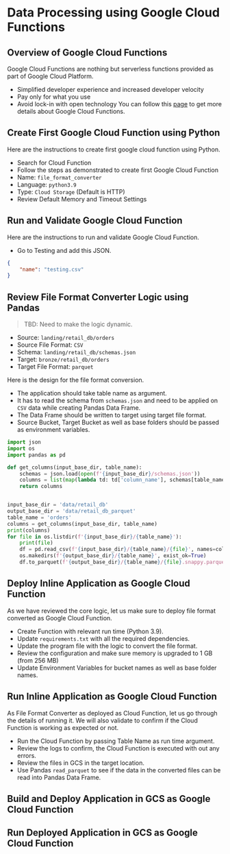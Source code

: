 # Data Processing using Google Cloud Functions

## Overview of Google Cloud Functions
Google Cloud Functions are nothing but serverless functions provided as part of Google Cloud Platform.
* Simplified developer experience and increased developer velocity
* Pay only for what you use
* Avoid lock-in with open technology
You can follow this [page](https://cloud.google.com/functions) to get more details about Google Cloud Functions.

## Create First Google Cloud Function using Python

Here are the instructions to create first google cloud function using Python.
* Search for Cloud Function
* Follow the steps as demonstrated to create first Google Cloud Function
* Name: `file_format_converter`
* Language: `python3.9`
* Type: `Cloud Storage` (Default is HTTP)
* Review Default Memory and Timeout Settings

## Run and Validate Google Cloud Function

Here are the instructions to run and validate Google Cloud Function.
* Go to Testing and add this JSON.

```json
{
    "name": "testing.csv"
}
```

## Review File Format Converter Logic using Pandas

> TBD: Need to make the logic dynamic. 
* Source: `landing/retail_db/orders`
* Source File Format: `CSV`
* Schema: `landing/retail_db/schemas.json`
* Target: `bronze/retail_db/orders`
* Target File Format: `parquet`

Here is the design for the file format conversion.
* The application should take table name as argument.
* It has to read the schema from `schemas.json` and need to be applied on `CSV` data while creating Pandas Data Frame.
* The Data Frame should be written to target using target file format.
* Source Bucket, Target Bucket as well as base folders should be passed as environment variables.

```python
import json
import os
import pandas as pd

def get_columns(input_base_dir, table_name):
    schemas = json.load(open(f'{input_base_dir}/schemas.json'))
    columns = list(map(lambda td: td['column_name'], schemas[table_name]))
    return columns


input_base_dir = 'data/retail_db'
output_base_dir = 'data/retail_db_parquet'
table_name = 'orders'
columns = get_columns(input_base_dir, table_name)
print(columns)
for file in os.listdir(f'{input_base_dir}/{table_name}'):
    print(file)
    df = pd.read_csv(f'{input_base_dir}/{table_name}/{file}', names=columns)
    os.makedirs(f'{output_base_dir}/{table_name}', exist_ok=True)
    df.to_parquet(f'{output_base_dir}/{table_name}/{file}.snappy.parquet')
```

## Deploy Inline Application as Google Cloud Function
As we have reviewed the core logic, let us make sure to deploy file format converted as Google Cloud Function.
* Create Function with relevant run time (Python 3.9).
* Update `requirements.txt` with all the required dependencies.
* Update the program file with the logic to convert the file format.
* Review the configuration and make sure memory is upgraded to 1 GB (from 256 MB)
* Update Environment Variables for bucket names as well as base folder names.

## Run Inline Application as Google Cloud Function
As File Format Converter as deployed as Cloud Function, let us go through the details of running it. We will also validate to confirm if the Cloud Function is working as expected or not.
* Run the Cloud Function by passing Table Name as run time argument.
* Review the logs to confirm, the Cloud Function is executed with out any errors.
* Review the files in GCS in the target location.
* Use Pandas `read_parquet` to see if the data in the converted files can be read into Pandas Data Frame.

## Build and Deploy Application in GCS as Google Cloud Function

## Run Deployed Application in GCS as Google Cloud Function

